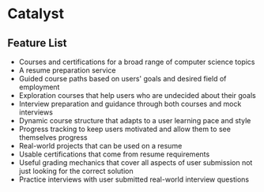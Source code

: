 # Catalyst
## Feature List
- Courses and certifications for a broad range of computer science topics
- A resume preparation service
- Guided course paths based on users' goals and desired field of employment
- Exploration courses that help users who are undecided about their goals
- Interview preparation and guidance through both courses and mock interviews
- Dynamic course structure that adapts to a user learning pace and style
- Progress tracking to keep users motivated and allow them to see themselves progress
- Real-world projects that can be used on a resume
- Usable certifications that come from resume requirements
- Useful grading mechanics that cover all aspects of user submission not just looking for the correct solution
- Practice interviews with user submitted real-world interview questions
